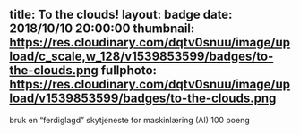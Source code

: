 title: To the clouds!
layout: badge
date: 2018/10/10 20:00:00
thumbnail: https://res.cloudinary.com/dqtv0snuu/image/upload/c_scale,w_128/v1539853599/badges/to-the-clouds.png
fullphoto: https://res.cloudinary.com/dqtv0snuu/image/upload/v1539853599/badges/to-the-clouds.png
---
bruk en “ferdiglagd” skytjeneste for maskinlæring (AI) 100 poeng
